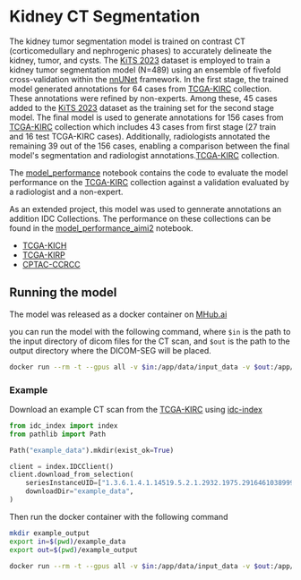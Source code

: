 # Kidney CT Segmentation

The kidney tumor segmentation model is trained on contrast CT (corticomedullary and nephrogenic phases) to accurately delineate the kidney, tumor, and cysts. The [KiTS 2023](https://kits-challenge.org/kits23/) dataset is employed to train a kidney tumor segmentation model (N=489) using an ensemble of fivefold cross-validation within the [nnUNet](https://github.com/MIC-DKFZ/nnUNet/tree/master/documentation) framework. In the first stage, the trained model generated annotations for 64 cases from [TCGA-KIRC](https://wiki.cancerimagingarchive.net/pages/viewpage.action?pageId=5800386) collection. These annotations were refined by non-experts. Among these, 45 cases added to the [KiTS 2023](https://kits-challenge.org/kits23/) dataset as the training set for the second stage model. The final model is used to generate annotations for 156 cases from [TCGA-KIRC](https://wiki.cancerimagingarchive.net/pages/viewpage.action?pageId=5800386) collection which includes 43 cases from first stage (27 train and 16 test TCGA-KIRC cases). Additionally, radiologists annotated the remaining 39 out of the 156 cases, enabling a comparison between the final model's segmentation and radiologist annotations.[TCGA-KIRC](https://wiki.cancerimagingarchive.net/pages/viewpage.action?pageId=5800386) collection.

The [model_performance](model_performance.ipynb) notebook contains the code to evaluate the model performance on the [TCGA-KIRC](https://wiki.cancerimagingarchive.net/pages/viewpage.action?pageId=5800386) collection against a validation evaluated by a radiologist and a non-expert.

As an extended project, this model was used to gennerate annotations an addition IDC Collections. The performance on these collections can be found in the [model_performance_aimi2](model_performance_aimi2.ipynb) notebook.

- [TCGA-KICH](https://www.cancerimagingarchive.net/collection/tcga-kich/)
- [TCGA-KIRP](https://www.cancerimagingarchive.net/collection/tcga-kirp/)
- [CPTAC-CCRCC](https://www.cancerimagingarchive.net/collection/CPTAC-CCRCC/)

## Running the model

The model was released as a docker container on [MHub.ai](https://mhub.ai/models/bamf_nnunet_ct_kidney)

you can run the model with the following command, where `$in` is the path to the input directory of dicom files for the CT scan, and `$out` is the path to the output directory where the DICOM-SEG will be placed.

```bash
docker run --rm -t --gpus all -v $in:/app/data/input_data -v $out:/app/data/output_data mhubai/bamf_nnunet_ct_kidney
```

### Example

Download an example CT scan from the [TCGA-KIRC](https://wiki.cancerimagingarchive.net/pages/viewpage.action?pageId=5800386) using [idc-index](https://github.com/ImagingDataCommons/idc-index/tree/main)

```python
from idc_index import index
from pathlib import Path

Path("example_data").mkdir(exist_ok=True)

client = index.IDCClient()
client.download_from_selection(
    seriesInstanceUID=["1.3.6.1.4.1.14519.5.2.1.2932.1975.291646103899971840049683623517"],
    downloadDir="example_data",
)
```

Then run the docker container with the following command

```bash
mkdir example_output
export in=$(pwd)/example_data
export out=$(pwd)/example_output

docker run --rm -t --gpus all -v $in:/app/data/input_data -v $out:/app/data/output_data mhubai/bamf_nnunet_ct_kidney
```
